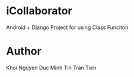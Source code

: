 iCollaborator
=============

Android + Django Project for using Class Funciton

Author
======

Khoi Nguyen Duc Minh <DUCMINHKHOI AT GMAIL DOT COM>
Tin Tran Tien <phapli1991 AT GMAIL DOT COM>
